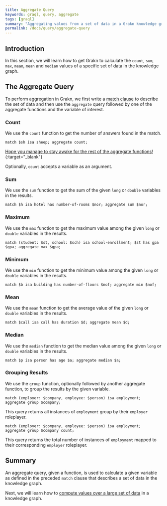 ```yaml
---
title: Aggregate Query
keywords: graql, query, aggregate
tags: [graql]
summary: "Aggregating values from a set of data in a Grakn knowledge graph."
permalink: /docs/query/aggregate-query
---
```


## Introduction
In this section, we will learn how to get Grakn to calculate the `count`, `sum`, `max`, `mean`, `mean` and `median` values of a specific set of data in the knowledge graph.

## The Aggregate Query
To perform aggregation in Grakn, we first write a [match clause](/docs/query/match-clause) to describe the set of data and then use the `aggregate` query followed by one of the aggregate functions and the variable of interest.

### Count
We use the `count` function to get the number of answers found in the match.

```graql
match $sh isa sheep; aggregate count;
```

[Hope you manage to stay awake for the rest of the aggregate functions!](https://www.youtube.com/watch?v=FmbmNp1RDCE){:target="_blank"}

Optionally, `count` accepts a variable as an argument.

### Sum
We use the `sum` function to get the sum of the given `long` or `double` variables in the results.

```graql
match $h isa hotel has number-of-rooms $nor; aggregate sum $nor;
```

### Maximum
We use the `max` function to get the maximum value among the given `long` or `double` variables in the results.

```graql
match (student: $st, school: $sch) isa school-enrollment; $st has gpa $gpa; aggregate max $gpa;
```

### Minimum
We use the `min` function to get the minimum value among the given `long` or `double` variables in the results.

```graql
match $b isa building has number-of-floors $nof; aggregate min $nof;
```

### Mean
We use the `mean` function to get the average value of the given `long` or `double` variables in the results.

```graql
match $call isa call has duration $d; aggregate mean $d;
```

### Median
We use the `median` function to get the median value among the given `long` or `double` variables in the results.

```graql
match $p isa person has age $a; aggregate median $a;
```

### Grouping Results
We use the `group` function, optionally followed by another aggregate function, to group the results by the given variable.

```graql
match (employer: $company, employee: $person) isa employment; aggregate group $company;
```

This query returns all instances of `employment` group by their `employer` roleplayer.

```graql
match (employer: $company, employee: $person) isa employment; aggregate group $company count;
```

This query returns the total number of instances of `employment` mapped to their corresponding `employer` roleplayer.

## Summary
An aggregate query, given a function, is used to calculate a given variable as defined in the preceded `match` clause that describes a set of data in the knowledge graph.

Next, we will learn how to [compute values over a large set of data](/docs/query/compute-query) in a knowledge graph.
